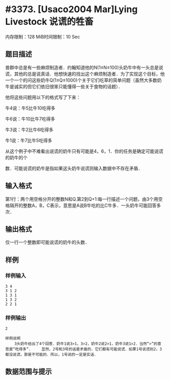 # #3373. [Usaco2004 Mar]Lying Livestock 说谎的牲畜

内存限制：128 MiB时间限制：10 Sec

## 题目描述

兽群中总是有一些麻烦制造者．约翰知道他的N(1&le;N&le;100)头奶牛中有一头总是说谎，其他的总是说真话．他想快速的找出这个麻烦制造者．为了实现这个目标，他一个一个的问这些奶牛Q(1&le;Q&le;1000)个关于它们吃草的简单问题（虽然大多数奶牛是诚实的但它们依旧很笨只能懂得一些关于食物的话题）．

他将这些问题用以下的格式写了下来：

牛4说：牛5比牛10吃得多

牛6说：牛10比牛7吃得多

牛3说：牛2比牛6吃得多

牛1说：牛7比牛5吃得多

从这个例子中不难看出说谎的奶牛只有可能是4，6，1．你的任务是确定可能说谎的奶牛的个

数．可能说谎的奶牛是指如果这头奶牛说谎则输入数据中不存在矛盾．

## 输入格式

第1行：两个用空格分开的整数N和Q.第2到Q+1:每一行描述一个问题，由3个用空格隔开的整数A，B，C表示，意思是A说B牛吃的比C牛多．一头奶牛可能回答多次．

## 输出格式

仅一行一个整数即可能说谎的奶牛的头数．

## 样例

### 样例输入

    
    3 4
    3 1 2
    1 3 1
    1 3 2
    2 2 1
    
    

### 样例输出

    
    2
    
    样例说明
        3头奶牛给出了4个回答．奶牛1说3>1，3>2，奶牛2说2>1，奶牛3说1>2．当然“>”的意思是“吃得多”．    显然，2号和3号的话是矛盾的．它们都有可能说谎．如果1号说谎则2，3都没说谎，那是不可能的．所以，1号说的一定是实话．
    

## 数据范围与提示
